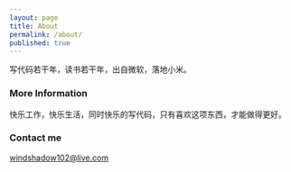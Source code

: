 ```yaml
---
layout: page
title: About
permalink: /about/
published: true
---
```


写代码若干年，读书若干年，出自微软，落地小米。

### More Information
快乐工作，快乐生活，同时快乐的写代码，只有喜欢这项东西，才能做得更好。

### Contact me

[windshadow102@live.com](mailto:windshadow1021@live.com)